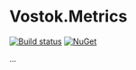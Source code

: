 # Vostok.Metrics

[![Build status](https://ci.appveyor.com/api/projects/status/github/vostok/metrics?svg=true&branch=master)](https://ci.appveyor.com/project/vostok/metrics/branch/master)
[![NuGet](https://img.shields.io/nuget/v/Vostok.Metrics.svg)](https://www.nuget.org/packages/Vostok.Metrics)

...
